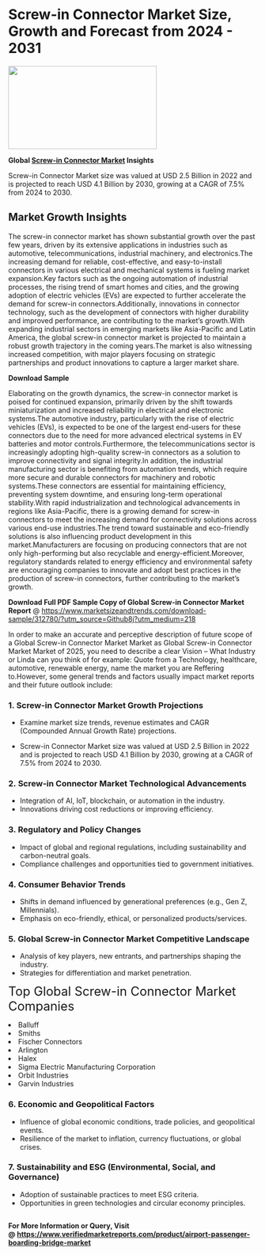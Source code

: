 <H1>Screw-in Connector Market Size, Growth and Forecast from 2024 - 2031</H1><img class="aligncenter size-medium wp-image-584254" src="https://thirdeyenews.in/wp-content/uploads/2024/09/Global-Market-Research-300x168.jpeg" alt="" width="300" height="168" /><p><strong>Global&nbsp;<a href="https://www.marketsizeandtrends.com/download-sample/312780/?utm_source=Github8j?utm_medium=218">Screw-in Connector Market</a> Insights</strong></p><p>Screw-in Connector Market size was valued at USD 2.5 Billion in 2022 and is projected to reach USD 4.1 Billion by 2030, growing at a CAGR of 7.5% from 2024 to 2030.</p><p><h2>Market Growth Insights</h2> <p>The screw-in connector market has shown substantial growth over the past few years, driven by its extensive applications in industries such as automotive, telecommunications, industrial machinery, and electronics.The increasing demand for reliable, cost-effective, and easy-to-install connectors in various electrical and mechanical systems is fueling market expansion.Key factors such as the ongoing automation of industrial processes, the rising trend of smart homes and cities, and the growing adoption of electric vehicles (EVs) are expected to further accelerate the demand for screw-in connectors.Additionally, innovations in connector technology, such as the development of connectors with higher durability and improved performance, are contributing to the market’s growth.With expanding industrial sectors in emerging markets like Asia-Pacific and Latin America, the global screw-in connector market is projected to maintain a robust growth trajectory in the coming years.The market is also witnessing increased competition, with major players focusing on strategic partnerships and product innovations to capture a larger market share.</p> <p><strong>Download Sample</strong></p> <p>Elaborating on the growth dynamics, the screw-in connector market is poised for continued expansion, primarily driven by the shift towards miniaturization and increased reliability in electrical and electronic systems.The automotive industry, particularly with the rise of electric vehicles (EVs), is expected to be one of the largest end-users for these connectors due to the need for more advanced electrical systems in EV batteries and motor controls.Furthermore, the telecommunications sector is increasingly adopting high-quality screw-in connectors as a solution to improve connectivity and signal integrity.In addition, the industrial manufacturing sector is benefiting from automation trends, which require more secure and durable connectors for machinery and robotic systems.These connectors are essential for maintaining efficiency, preventing system downtime, and ensuring long-term operational stability.With rapid industrialization and technological advancements in regions like Asia-Pacific, there is a growing demand for screw-in connectors to meet the increasing demand for connectivity solutions across various end-use industries.The trend toward sustainable and eco-friendly solutions is also influencing product development in this market.Manufacturers are focusing on producing connectors that are not only high-performing but also recyclable and energy-efficient.Moreover, regulatory standards related to energy efficiency and environmental safety are encouraging companies to innovate and adopt best practices in the production of screw-in connectors, further contributing to the market’s growth.</p> <p><span class=""><strong>Download Full PDF Sample Copy of Global Screw-in Connector Market Report</strong> @ <a href="https://www.marketsizeandtrends.com/download-sample/312780/?utm_source=Github8j?utm_medium=218" target="_blank">https://www.marketsizeandtrends.com/download-sample/312780/?utm_source=Github8j?utm_medium=218</a></span></p><p>In order to make an accurate and perceptive description of future scope of a Global&nbsp;Screw-in Connector Market Market as Global&nbsp;Screw-in Connector Market Market of 2025, you need to describe a clear Vision &ndash; What Industry or Linda can you think of for example: Quote from a Technology, healthcare, automotive, renewable energy, name the market you are Reffering to.However, some general trends and factors usually impact market reports and their future outlook include:</p><h3>1.&nbsp;<strong>Screw-in Connector Market Growth Projections</strong></h3><ul><li>Examine market size trends, revenue estimates and CAGR (Compounded Annual Growth Rate) projections.</li><li><p>Screw-in Connector Market size was valued at USD 2.5 Billion in 2022 and is projected to reach USD 4.1 Billion by 2030, growing at a CAGR of 7.5% from 2024 to 2030.</p></li></ul><h3>2.&nbsp;<strong>Screw-in Connector Market Technological Advancements</strong></h3><ul><li>Integration of AI, IoT, blockchain, or automation in the industry.</li><li>Innovations driving cost reductions or improving efficiency.</li></ul><h3>3.&nbsp;<strong>Regulatory and Policy Changes</strong></h3><ul><li>Impact of global and regional regulations, including sustainability and carbon-neutral goals.</li><li>Compliance challenges and opportunities tied to government initiatives.</li></ul><h3>4.&nbsp;<strong>Consumer Behavior Trends</strong></h3><ul><li>Shifts in demand influenced by generational preferences (e.g., Gen Z, Millennials).</li><li>Emphasis on eco-friendly, ethical, or personalized products/services.</li></ul><h3>5.&nbsp;<strong>Global Screw-in Connector Market Competitive Landscape</strong></h3><ul><li>Analysis of key players, new entrants, and partnerships shaping the industry.</li><li>Strategies for differentiation and market penetration.</li></ul><p data-pm-slice="1 1 []"><span style="color: inherit; font-family: inherit; font-size: 25px;">Top Global Screw-in Connector Market Companies</span></p><div class="" data-test-id=""><p><li>Balluff</li><li> Smiths</li><li> Fischer Connectors</li><li> Arlington</li><li> Halex</li><li> Sigma Electric Manufacturing Corporation</li><li> Orbit Industries</li><li> Garvin Industries</li></p></div><h3>6.&nbsp;<strong>Economic and Geopolitical Factors</strong></h3><ul><li>Influence of global economic conditions, trade policies, and geopolitical events.</li><li>Resilience of the market to inflation, currency fluctuations, or global crises.</li></ul><h3>7.&nbsp;<strong>Sustainability and ESG (Environmental, Social, and Governance)</strong></h3><ul><li>Adoption of sustainable practices to meet ESG criteria.</li><li>Opportunities in green technologies and circular economy principles.</li></ul><h2><strong style="font-size: 14px;">For More Information or Query, Visit @&nbsp;</strong><a style="background-color: #ffffff; font-size: 14px;" href="https://www.marketsizeandtrends.com/report/screw-in-connector-market/" target="_blank">https://www.verifiedmarketreports.com/product/airport-passenger-boarding-bridge-market</a></h2>